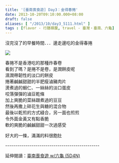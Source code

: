 ```yaml
---
title: '[臺南喪食遊] Day3：金得春捲'
date: 2013-10-20T09:10:00.000+08:00
draft: false
aliases: [ "/2013/10/day3_5111.html" ]
tags : [flavor - 行膳積腹, travel - 臺灣・臺南、六龜]
---
```


沒完沒了的早餐時間．．．邊走邊吃的金得春捲  

![](/images/tainan3d.jpg)

春捲不是香港吃的那種炸春卷  
看到了嗎？是捲不是卷，是潤餅皮呢  
濕潤帶韌性的淡口的餅皮  
捲著鹹鹹甜甜的半肥瘦滷豬肉片  
燙煮過的蝦仁、一絲絲的淡口蛋皮  
咬落彈彈的滷豆乾條  
加上爽脆的菜絲跟煮過的豆豆  
然後再撒上碎花生與糖的混合物  
最後以乾煎的方式縫合，另一面也煎煎  
令外面金黃又有點香脆  
軟的爽脆的鹹鹹甜甜一次過感受  
  
  
好大的一條，滿滿的料很飽肚  
  
\-----------------------------------------------  
  
延伸閱讀：[臺南喪食遊 w/六龜 (5D4N)](https://hidie.net/tainan5d4n/)
